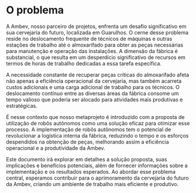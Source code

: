# O problema 

A Ambev, nosso parceiro de projetos, enfrenta um desafio significativo em sua cervejaria do futuro, localizada em Guarulhos. O cerne desse problema reside no deslocamento frequente de técnicos de máquinas e outras estações de trabalho até o almoxarifado para obter as peças necessárias para manutenção e operação das instalações. A dimensão da fábrica é substancial, o que resulta em um desperdício significativo de recursos em termos de horas de trabalho dedicadas a essa tarefa específica.

A necessidade constante de recuperar peças críticas do almoxarifado afeta não apenas a eficiência operacional da cervejaria, mas também acarreta custos adicionais e uma carga adicional de trabalho para os técnicos. O deslocamento contínuo entre as diversas áreas da fábrica consome um tempo valioso que poderia ser alocado para atividades mais produtivas e estratégicas.

É nesse contexto que nosso metaprojeto é introduzido com a proposta de utilização de robôs autônomos como uma solução eficaz para otimizar esse processo. A implementação de robôs autônomos tem o potencial de revolucionar a logística interna da fábrica, reduzindo o tempo e os esforços despendidos na obtenção de peças, melhorando assim a eficiência operacional e a produtividade da Ambev.

Este documento irá explorar em detalhes a solução proposta, suas implicações e benefícios potenciais, além de fornecer informações sobre a implementação e os resultados esperados. Ao abordar esse problema central, esperamos contribuir para o aprimoramento da cervejaria do futuro da Ambev, criando um ambiente de trabalho mais eficiente e produtivo.
